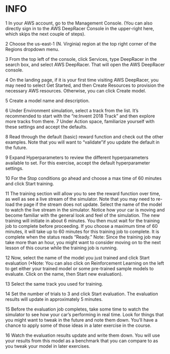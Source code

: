 # INFO

1 In your AWS account, go to the Management Console. (You can also directly sign in to the AWS DeepRacer Console in the upper-right here, which skips the next couple of steps).

2 Choose the us-east-1 (N. Virginia) region at the top right corner of the Regions dropdown menu.

3 From the top left of the console, click Services, type DeepRacer in the search box, and select AWS DeepRacer. That will open the AWS DeepRacer console.

4 On the landing page, if it is your first time visiting AWS DeepRacer, you may need to select Get Started, and then Create Resources to provision the necessary AWS resources. Otherwise, you can click Create model.

5 Create a model name and description.

6 Under Environment simulation, select a track from the list. It’s recommended to start with the “re:Invent 2018 Track” and then explore more tracks from there.
7 Under Action space, familiarize yourself with these settings and accept the defaults.

8 Read through the default (basic) reward function and check out the other examples. Note that you will want to “validate”if you update the default in the future.

9 Expand Hyperparameters to review the different hyperparameters available to set. For this exercise, accept the default hyperparameter settings.

10 For the Stop conditions go ahead and choose a max time of 60 minutes and click Start training.

11 The training section will allow you to see the reward function over time, as well as see a live stream of the simulator. Note that you may need to re-load the page if the stream does not update. Select the name of the model to watch the live stream in the simulator. Notice how your car is moving and become familiar with the general look and feel of the simulation. The new training will initiate in about 6 minutes. You then must wait for the training job to complete before proceeding. If you choose a maximum time of 60 minutes, it will take up to 60 minutes for this training job to complete. It is complete when the status reads “Ready.” Note: Since the training job may take more than an hour, you might want to consider moving on to the next lesson of this course while the training job is running.

12 Now, select the name of the model you just trained and click Start evaluation (*Note: You can also click on Reinforcement Learning on the left to get either your trained model or some pre-trained sample models to evaluate. Click on the name, then Start new evaluation).

13 Select the same track you used for training.

14 Set the number of trials to 3 and click Start evaluation. The evaluation results will update in approximately 5 minutes.

15 Before the evaluation job completes, take some time to watch the simulator to see how your car’s performing in real time. Look for things that you might want to tweak in the future and note them down. You’ll have a chance to apply some of those ideas in a later exercise in the course.

16 Watch the evaluation results update and write them down. You will use your results from this model as a benchmark that you can compare to as you tweak your model in later exercises.
